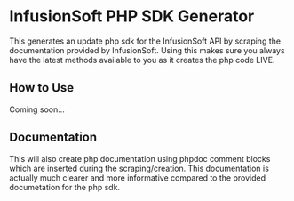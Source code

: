 # InfusionSoft PHP SDK Generator
This generates an update php sdk for the InfusionSoft API by scraping the documentation provided by InfusionSoft. Using this makes sure you always have the latest methods available to you as it creates the php code LIVE.

## How to Use
Coming soon...

## Documentation
This will also create php documentation using phpdoc comment blocks which are inserted during the scraping/creation. This documentation is actually much clearer and more informative compared to the provided documetation for the php sdk. 
